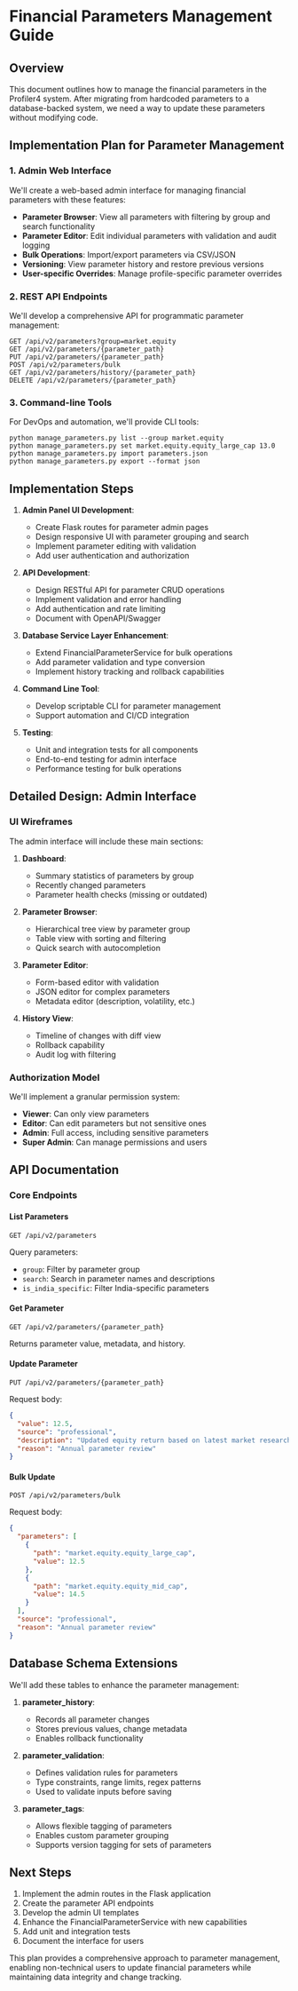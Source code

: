 # Financial Parameters Management Guide

## Overview

This document outlines how to manage the financial parameters in the Profiler4 system. After migrating from hardcoded parameters to a database-backed system, we need a way to update these parameters without modifying code.

## Implementation Plan for Parameter Management

### 1. Admin Web Interface

We'll create a web-based admin interface for managing financial parameters with these features:

- **Parameter Browser**: View all parameters with filtering by group and search functionality
- **Parameter Editor**: Edit individual parameters with validation and audit logging
- **Bulk Operations**: Import/export parameters via CSV/JSON
- **Versioning**: View parameter history and restore previous versions
- **User-specific Overrides**: Manage profile-specific parameter overrides

### 2. REST API Endpoints

We'll develop a comprehensive API for programmatic parameter management:

```
GET /api/v2/parameters?group=market.equity
GET /api/v2/parameters/{parameter_path}
PUT /api/v2/parameters/{parameter_path}
POST /api/v2/parameters/bulk
GET /api/v2/parameters/history/{parameter_path}
DELETE /api/v2/parameters/{parameter_path}
```

### 3. Command-line Tools

For DevOps and automation, we'll provide CLI tools:

```
python manage_parameters.py list --group market.equity
python manage_parameters.py set market.equity.equity_large_cap 13.0
python manage_parameters.py import parameters.json
python manage_parameters.py export --format json
```

## Implementation Steps

1. **Admin Panel UI Development**:
   - Create Flask routes for parameter admin pages
   - Design responsive UI with parameter grouping and search
   - Implement parameter editing with validation
   - Add user authentication and authorization

2. **API Development**:
   - Design RESTful API for parameter CRUD operations
   - Implement validation and error handling
   - Add authentication and rate limiting
   - Document with OpenAPI/Swagger

3. **Database Service Layer Enhancement**:
   - Extend FinancialParameterService for bulk operations
   - Add parameter validation and type conversion
   - Implement history tracking and rollback capabilities

4. **Command Line Tool**:
   - Develop scriptable CLI for parameter management
   - Support automation and CI/CD integration

5. **Testing**:
   - Unit and integration tests for all components
   - End-to-end testing for admin interface
   - Performance testing for bulk operations

## Detailed Design: Admin Interface

### UI Wireframes

The admin interface will include these main sections:

1. **Dashboard**:
   - Summary statistics of parameters by group
   - Recently changed parameters
   - Parameter health checks (missing or outdated)

2. **Parameter Browser**:
   - Hierarchical tree view by parameter group
   - Table view with sorting and filtering
   - Quick search with autocompletion

3. **Parameter Editor**:
   - Form-based editor with validation
   - JSON editor for complex parameters
   - Metadata editor (description, volatility, etc.)

4. **History View**:
   - Timeline of changes with diff view
   - Rollback capability
   - Audit log with filtering

### Authorization Model

We'll implement a granular permission system:

- **Viewer**: Can only view parameters
- **Editor**: Can edit parameters but not sensitive ones
- **Admin**: Full access, including sensitive parameters
- **Super Admin**: Can manage permissions and users

## API Documentation

### Core Endpoints

#### List Parameters

```
GET /api/v2/parameters
```

Query parameters:
- `group`: Filter by parameter group
- `search`: Search in parameter names and descriptions
- `is_india_specific`: Filter India-specific parameters

#### Get Parameter

```
GET /api/v2/parameters/{parameter_path}
```

Returns parameter value, metadata, and history.

#### Update Parameter

```
PUT /api/v2/parameters/{parameter_path}
```

Request body:
```json
{
  "value": 12.5,
  "source": "professional",
  "description": "Updated equity return based on latest market research",
  "reason": "Annual parameter review"
}
```

#### Bulk Update

```
POST /api/v2/parameters/bulk
```

Request body:
```json
{
  "parameters": [
    {
      "path": "market.equity.equity_large_cap",
      "value": 12.5
    },
    {
      "path": "market.equity.equity_mid_cap",
      "value": 14.5
    }
  ],
  "source": "professional",
  "reason": "Annual parameter review"
}
```

## Database Schema Extensions

We'll add these tables to enhance the parameter management:

1. **parameter_history**:
   - Records all parameter changes
   - Stores previous values, change metadata
   - Enables rollback functionality

2. **parameter_validation**:
   - Defines validation rules for parameters
   - Type constraints, range limits, regex patterns
   - Used to validate inputs before saving

3. **parameter_tags**:
   - Allows flexible tagging of parameters
   - Enables custom parameter grouping
   - Supports version tagging for sets of parameters

## Next Steps

1. Implement the admin routes in the Flask application
2. Create the parameter API endpoints
3. Develop the admin UI templates
4. Enhance the FinancialParameterService with new capabilities
5. Add unit and integration tests
6. Document the interface for users

This plan provides a comprehensive approach to parameter management, enabling non-technical users to update financial parameters while maintaining data integrity and change tracking.